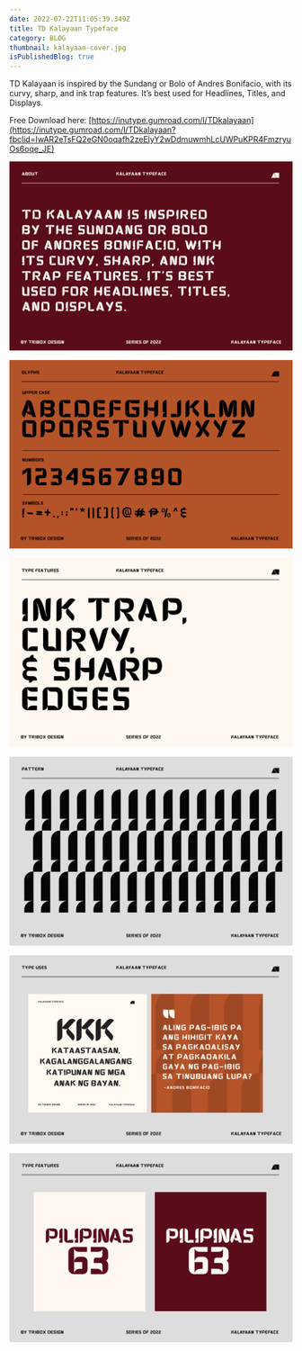 ```yaml
---
date: 2022-07-22T11:05:39.349Z
title: TD Kalayaan Typeface
category: BLOG
thumbnail: kalayaan-cover.jpg
isPublishedBlog: true
---
```

<!--StartFragment-->

TD Kalayaan is inspired by the Sundang or Bolo of Andres Bonifacio, with its curvy, sharp, and ink trap features. It’s best used for Headlines, Titles, and Displays.

Free Download here: [https://inutype.gumroad.com/l/TDkalayaan](https://inutype.gumroad.com/l/TDkalayaan?fbclid=IwAR2eTsFQ2eGN0oqafh2zeElyY2wDdmuwmhLcUWPuKPR4FmzryuOs6oqe_JE)

<!--EndFragment-->

![Kalayaan Typeface](kalayaan-about.png "TD Kalayaan Typeface")

![Kalayaan Typeface](kalayaan-glyphs.png "TD Kalayaan Typeface")

![Kalayaan Typeface](kalyaan-features.png)

![Kalayaan Typeface](kalyaan-pattern.png)

![Kalayaan Typeface](kalyaan-type-uses-3.jpg)

![Kalayaan Typeface](kalyaan-type-uses.png)